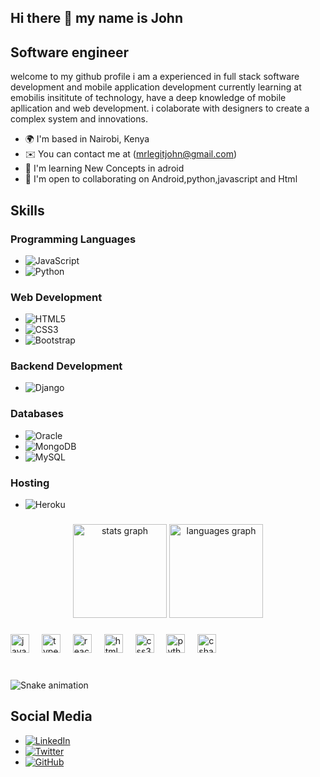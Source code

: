 ## Hi there 👋 my name is John
## Software engineer
 welcome to my github profile i am a experienced in full stack software development and mobile application development currently learning at emobilis 
 insititute of technology, have a deep knowledge of mobile apllication and web development. i colaborate with designers to create a complex system and innovations. 

- 🌍 I'm based in Nairobi, Kenya  
- ✉️ You can contact me at (mrlegitjohn@gmail.com)  
- 🧠 I'm learning New Concepts in adroid  
- 🤝 I'm open to collaborating on Android,python,javascript and Html
 
 ## Skills
### Programming Languages
- ![JavaScript](https://img.shields.io/badge/-JavaScript-F7DF1E?style=flat&logo=javascript&logoColor=black)
- ![Python](https://img.shields.io/badge/-Python-3776AB?style=flat&logo=python&logoColor=white)

### Web Development
- ![HTML5](https://img.shields.io/badge/-HTML5-E34F26?style=flat&logo=html5&logoColor=white)
- ![CSS3](https://img.shields.io/badge/-CSS3-1572B6?style=flat&logo=css3&logoColor=white)
- ![Bootstrap](https://img.shields.io/badge/-Bootstrap-563D7C?style=flat&logo=bootstrap&logoColor=white)


### Backend Development
- ![Django](https://img.shields.io/badge/-Django-092E20?style=flat&logo=django&logoColor=white)

### Databases
- ![Oracle](https://img.shields.io/badge/-Oracle-F80000?style=flat&logo=oracle&logoColor=white)
- ![MongoDB](https://img.shields.io/badge/-MongoDB-47A248?style=flat&logo=mongodb&logoColor=white)
- ![MySQL](https://img.shields.io/badge/-MySQL-4479A1?style=flat&logo=mysql&logoColor=white)

### Hosting
- ![Heroku](https://img.shields.io/badge/-Heroku-430098?style=flat&logo=heroku&logoColor=white)
 ###

<div align="center">
  <img src="https://github-readme-stats.vercel.app/api?username=myusercloud&hide_title=false&hide_rank=false&show_icons=true&include_all_commits=true&count_private=true&disable_animations=false&theme=dracula&locale=en&hide_border=false" height="150" alt="stats graph"  />
  <img src="https://github-readme-stats.vercel.app/api/top-langs?username=myusercloud&locale=en&hide_title=false&layout=compact&card_width=320&langs_count=5&theme=dracula&hide_border=false" height="150" alt="languages graph"  />
</div>

###

<div align="left">
  <img src="https://cdn.jsdelivr.net/gh/devicons/devicon/icons/javascript/javascript-original.svg" height="30" alt="javascript logo"  />
  <img width="12" />
  <img src="https://cdn.jsdelivr.net/gh/devicons/devicon/icons/typescript/typescript-original.svg" height="30" alt="typescript logo"  />
  <img width="12" />
  <img src="https://cdn.jsdelivr.net/gh/devicons/devicon/icons/react/react-original.svg" height="30" alt="react logo"  />
  <img width="12" />
  <img src="https://cdn.jsdelivr.net/gh/devicons/devicon/icons/html5/html5-original.svg" height="30" alt="html5 logo"  />
  <img width="12" />
  <img src="https://cdn.jsdelivr.net/gh/devicons/devicon/icons/css3/css3-original.svg" height="30" alt="css3 logo"  />
  <img width="12" />
  <img src="https://cdn.jsdelivr.net/gh/devicons/devicon/icons/python/python-original.svg" height="30" alt="python logo"  />
  <img width="12" />
  <img src="https://cdn.jsdelivr.net/gh/devicons/devicon/icons/csharp/csharp-original.svg" height="30" alt="csharp logo"  />
</div>

###

<br clear="both">

<img src="https://raw.githubusercontent.com/myusercloud/myusercloud/output/snake.svg" alt="Snake animation" />

###

## Social Media
- [![LinkedIn](https://img.shields.io/badge/-LinkedIn-0077B5?style=flat&logo=linkedin&logoColor=white)](https://www.linkedin.com/in/john-mwaniki-a65842353)
- [![Twitter](https://img.shields.io/badge/-Twitter-1DA1F2?style=flat&logo=twitter&logoColor=white)](https://twitter.com/john_vigor254)
- [![GitHub](https://img.shields.io/badge/-GitHub-181717?style=flat&logo=github&logoColor=white)](https://github.com/vigor254)

<!--
**Vigor254/vigor254** is a ✨ _special_ ✨ repository because its `README.md` (this file) appears on your GitHub profile.

Here are some ideas to get you started:

- 🔭 I’m currently working on ...
- 🌱 I’m currently learning ...
- 👯 I’m looking to collaborate on ...
- 🤔 I’m looking for help with ...
- 💬 Ask me about ...
- 📫 How to reach me: ...
- 😄 Pronouns: ...
- ⚡ Fun fact: ...
-->
